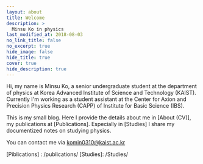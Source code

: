```yaml
---
layout: about
title: Welcome
description: >
  Minsu Ko in physics
last_modified_at: 2018-08-03
no_link_title: false 
no_excerpt: true
hide_image: false
hide_title: true
cover: true
hide_description: true
---
```


Hi, my name is Minsu Ko, a senior undergraduate student at the department of physics at Korea Advanced Institute of Science
and Technology (KAIST). Currently I'm working as a student assistant at the Center for Axion and Precision Physics
Research (CAPP) of Institute for Basic Science (IBS).

This is my small blog. Here I provide the details about me in [About (CV)], my publications at [Publications].
Especially in [Studies] I share my documentized notes on studying physics. 

You can contact me via komin0310@kaist.ac.kr

[About (CV]: /about/
[Piblications] : /publications/
[Studies]: /Studies/
